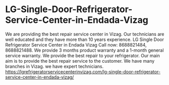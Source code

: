 # LG-Single-Door-Refrigerator-Service-Center-in-Endada-Vizag
We are providing the best repair service center in Vizag. Our technicians are well educated and they have more than 10 years experience. LG Single Door Refrigerator Service Center in Endada Vizag Call now: 8688821484, 8688821488. We provide 3 months product warranty and a 1-month general service warranty. We provide the best repair to your refrigerator. Our main aim is to provide the best repair service to the customer. We have many branches in Vizag. we have expert technicians.  https://lgrefrigeratorservicecenterinvizag.com/lg-single-door-refrigerator-service-center-in-endada-vizag/

